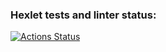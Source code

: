 ### Hexlet tests and linter status:
[![Actions Status](https://github.com/level37/layout-designer-project-58/workflows/hexlet-check/badge.svg)](https://github.com/level37/layout-designer-project-58/actions)